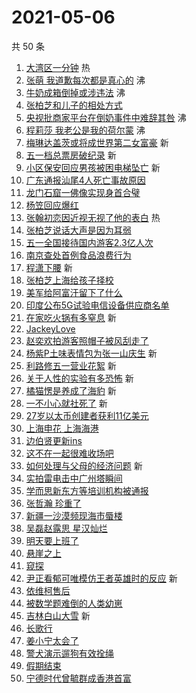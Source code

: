 # 2021-05-06

共 50 条

<!-- BEGIN -->
<!-- 最后更新时间 Thu May 06 2021 00:34:02 GMT+0800 (China Standard Time) -->

1. [大湾区一分钟](https://s.weibo.com//weibo?q=%23%E5%A4%A7%E6%B9%BE%E5%8C%BA%E4%B8%80%E5%88%86%E9%92%9F%23&Refer=new_time)
   热
2. [张萌 我道歉每次都是真心的](https://s.weibo.com//weibo?q=%E5%BC%A0%E8%90%8C%20%E6%88%91%E9%81%93%E6%AD%89%E6%AF%8F%E6%AC%A1%E9%83%BD%E6%98%AF%E7%9C%9F%E5%BF%83%E7%9A%84&Refer=top)
   沸
3. [牛奶成箱倒掉或涉违法](https://s.weibo.com//weibo?q=%23%E7%89%9B%E5%A5%B6%E6%88%90%E7%AE%B1%E5%80%92%E6%8E%89%E6%88%96%E6%B6%89%E8%BF%9D%E6%B3%95%23&Refer=top)
   沸
4. [张柏芝和儿子的相处方式](https://s.weibo.com//weibo?q=%23%E5%BC%A0%E6%9F%8F%E8%8A%9D%E5%92%8C%E5%84%BF%E5%AD%90%E7%9A%84%E7%9B%B8%E5%A4%84%E6%96%B9%E5%BC%8F%23&Refer=top)
5. [央视批商家平台在倒奶事件中难辞其咎](https://s.weibo.com//weibo?q=%23%E5%A4%AE%E8%A7%86%E6%89%B9%E5%95%86%E5%AE%B6%E5%B9%B3%E5%8F%B0%E5%9C%A8%E5%80%92%E5%A5%B6%E4%BA%8B%E4%BB%B6%E4%B8%AD%E9%9A%BE%E8%BE%9E%E5%85%B6%E5%92%8E%23&Refer=top)
   沸
6. [程莉莎 我老公是我的荷尔蒙](https://s.weibo.com//weibo?q=%E7%A8%8B%E8%8E%89%E8%8E%8E%20%E6%88%91%E8%80%81%E5%85%AC%E6%98%AF%E6%88%91%E7%9A%84%E8%8D%B7%E5%B0%94%E8%92%99&Refer=top)
   沸
7. [梅琳达盖茨或将成世界第二女富豪](https://s.weibo.com//weibo?q=%E6%A2%85%E7%90%B3%E8%BE%BE%E7%9B%96%E8%8C%A8%E6%88%96%E5%B0%86%E6%88%90%E4%B8%96%E7%95%8C%E7%AC%AC%E4%BA%8C%E5%A5%B3%E5%AF%8C%E8%B1%AA&Refer=top)
   新
8. [五一档总票房破纪录](https://s.weibo.com//weibo?q=%23%E4%BA%94%E4%B8%80%E6%A1%A3%E6%80%BB%E7%A5%A8%E6%88%BF%E7%A0%B4%E7%BA%AA%E5%BD%95%23&Refer=top)
   新
9. [小区保安回应男孩被困电梯坠亡](https://s.weibo.com//weibo?q=%23%E5%B0%8F%E5%8C%BA%E4%BF%9D%E5%AE%89%E5%9B%9E%E5%BA%94%E7%94%B7%E5%AD%A9%E8%A2%AB%E5%9B%B0%E7%94%B5%E6%A2%AF%E5%9D%A0%E4%BA%A1%23&Refer=top)
   新
10. [广东通报汕尾4人死亡事故原因](https://s.weibo.com//weibo?q=%23%E5%B9%BF%E4%B8%9C%E9%80%9A%E6%8A%A5%E6%B1%95%E5%B0%BE4%E4%BA%BA%E6%AD%BB%E4%BA%A1%E4%BA%8B%E6%95%85%E5%8E%9F%E5%9B%A0%23&Refer=top)
11. [龙门石窟一佛像实现身首合璧](https://s.weibo.com//weibo?q=%23%E9%BE%99%E9%97%A8%E7%9F%B3%E7%AA%9F%E4%B8%80%E4%BD%9B%E5%83%8F%E5%AE%9E%E7%8E%B0%E8%BA%AB%E9%A6%96%E5%90%88%E7%92%A7%23&Refer=top)
12. [杨笠回应爆红](https://s.weibo.com//weibo?q=%23%E6%9D%A8%E7%AC%A0%E5%9B%9E%E5%BA%94%E7%88%86%E7%BA%A2%23&Refer=top)
13. [张翰初恋因近视无视了他的表白](https://s.weibo.com//weibo?q=%23%E5%BC%A0%E7%BF%B0%E5%88%9D%E6%81%8B%E5%9B%A0%E8%BF%91%E8%A7%86%E6%97%A0%E8%A7%86%E4%BA%86%E4%BB%96%E7%9A%84%E8%A1%A8%E7%99%BD%23&Refer=top)
    热
14. [张柏芝说话大声是因为耳弱](https://s.weibo.com//weibo?q=%23%E5%BC%A0%E6%9F%8F%E8%8A%9D%E8%AF%B4%E8%AF%9D%E5%A4%A7%E5%A3%B0%E6%98%AF%E5%9B%A0%E4%B8%BA%E8%80%B3%E5%BC%B1%23&Refer=top)
15. [五一全国接待国内游客2.3亿人次](https://s.weibo.com//weibo?q=%23%E4%BA%94%E4%B8%80%E5%85%A8%E5%9B%BD%E6%8E%A5%E5%BE%85%E5%9B%BD%E5%86%85%E6%B8%B8%E5%AE%A22.3%E4%BA%BF%E4%BA%BA%E6%AC%A1%23&Refer=top)
16. [南京查处首例食品浪费行为](https://s.weibo.com//weibo?q=%23%E5%8D%97%E4%BA%AC%E6%9F%A5%E5%A4%84%E9%A6%96%E4%BE%8B%E9%A3%9F%E5%93%81%E6%B5%AA%E8%B4%B9%E8%A1%8C%E4%B8%BA%23&Refer=top)
17. [程潇下腰](https://s.weibo.com//weibo?q=%23%E7%A8%8B%E6%BD%87%E4%B8%8B%E8%85%B0%23&Refer=top)
    新
18. [张柏芝上海给孩子择校](https://s.weibo.com//weibo?q=%E5%BC%A0%E6%9F%8F%E8%8A%9D%E4%B8%8A%E6%B5%B7%E7%BB%99%E5%AD%A9%E5%AD%90%E6%8B%A9%E6%A0%A1&Refer=top)
19. [美军给阿富汗留下了什么](https://s.weibo.com//weibo?q=%23%E7%BE%8E%E5%86%9B%E7%BB%99%E9%98%BF%E5%AF%8C%E6%B1%97%E7%95%99%E4%B8%8B%E4%BA%86%E4%BB%80%E4%B9%88%23&Refer=top)
20. [印度公布5G试验电信设备供应商名单](https://s.weibo.com//weibo?q=%E5%8D%B0%E5%BA%A6%E5%85%AC%E5%B8%835G%E8%AF%95%E9%AA%8C%E7%94%B5%E4%BF%A1%E8%AE%BE%E5%A4%87%E4%BE%9B%E5%BA%94%E5%95%86%E5%90%8D%E5%8D%95&Refer=top)
21. [在家吃火锅有多窒息](https://s.weibo.com//weibo?q=%23%E5%9C%A8%E5%AE%B6%E5%90%83%E7%81%AB%E9%94%85%E6%9C%89%E5%A4%9A%E7%AA%92%E6%81%AF%23&Refer=top)
    新
22. [JackeyLove](https://s.weibo.com//weibo?q=JackeyLove&Refer=top)
23. [赵奕欢拍游客照帽子被风刮走了](https://s.weibo.com//weibo?q=%E8%B5%B5%E5%A5%95%E6%AC%A2%E6%8B%8D%E6%B8%B8%E5%AE%A2%E7%85%A7%E5%B8%BD%E5%AD%90%E8%A2%AB%E9%A3%8E%E5%88%AE%E8%B5%B0%E4%BA%86&Refer=top)
24. [杨紫P土味表情包为张一山庆生](https://s.weibo.com//weibo?q=%23%E6%9D%A8%E7%B4%ABP%E5%9C%9F%E5%91%B3%E8%A1%A8%E6%83%85%E5%8C%85%E4%B8%BA%E5%BC%A0%E4%B8%80%E5%B1%B1%E5%BA%86%E7%94%9F%23&Refer=top)
    新
25. [利路修五一营业花絮](https://s.weibo.com//weibo?q=%23%E5%88%A9%E8%B7%AF%E4%BF%AE%E4%BA%94%E4%B8%80%E8%90%A5%E4%B8%9A%E8%8A%B1%E7%B5%AE%23&Refer=top)
    新
26. [关于人性的实验有多恐怖](https://s.weibo.com//weibo?q=%E5%85%B3%E4%BA%8E%E4%BA%BA%E6%80%A7%E7%9A%84%E5%AE%9E%E9%AA%8C%E6%9C%89%E5%A4%9A%E6%81%90%E6%80%96&Refer=top)
    新
27. [橘猫愣是养成了海豹](https://s.weibo.com//weibo?q=%23%E6%A9%98%E7%8C%AB%E6%84%A3%E6%98%AF%E5%85%BB%E6%88%90%E4%BA%86%E6%B5%B7%E8%B1%B9%23&Refer=top)
    新
28. [一不小心就社死了](https://s.weibo.com//weibo?q=%E4%B8%80%E4%B8%8D%E5%B0%8F%E5%BF%83%E5%B0%B1%E7%A4%BE%E6%AD%BB%E4%BA%86&Refer=top)
    新
29. [27岁以太币创建者获利11亿美元](https://s.weibo.com//weibo?q=27%E5%B2%81%E4%BB%A5%E5%A4%AA%E5%B8%81%E5%88%9B%E5%BB%BA%E8%80%85%E8%8E%B7%E5%88%A911%E4%BA%BF%E7%BE%8E%E5%85%83&Refer=top)
30. [上海申花 上海海港](https://s.weibo.com//weibo?q=%E4%B8%8A%E6%B5%B7%E7%94%B3%E8%8A%B1%20%E4%B8%8A%E6%B5%B7%E6%B5%B7%E6%B8%AF&Refer=top)
31. [边伯贤更新ins](https://s.weibo.com//weibo?q=%23%E8%BE%B9%E4%BC%AF%E8%B4%A4%E6%9B%B4%E6%96%B0ins%23&Refer=top)
32. [这不在一起很难收场吧](https://s.weibo.com//weibo?q=%23%E8%BF%99%E4%B8%8D%E5%9C%A8%E4%B8%80%E8%B5%B7%E5%BE%88%E9%9A%BE%E6%94%B6%E5%9C%BA%E5%90%A7%23&Refer=top)
33. [如何处理与父母的经济问题](https://s.weibo.com//weibo?q=%E5%A6%82%E4%BD%95%E5%A4%84%E7%90%86%E4%B8%8E%E7%88%B6%E6%AF%8D%E7%9A%84%E7%BB%8F%E6%B5%8E%E9%97%AE%E9%A2%98&Refer=top)
    新
34. [实拍雷电击中广州塔瞬间](https://s.weibo.com//weibo?q=%E5%AE%9E%E6%8B%8D%E9%9B%B7%E7%94%B5%E5%87%BB%E4%B8%AD%E5%B9%BF%E5%B7%9E%E5%A1%94%E7%9E%AC%E9%97%B4&Refer=top)
35. [学而思新东方等培训机构被通报](https://s.weibo.com//weibo?q=%23%E5%AD%A6%E8%80%8C%E6%80%9D%E6%96%B0%E4%B8%9C%E6%96%B9%E7%AD%89%E5%9F%B9%E8%AE%AD%E6%9C%BA%E6%9E%84%E8%A2%AB%E9%80%9A%E6%8A%A5%23&Refer=top)
36. [张哲瀚 珍重了](https://s.weibo.com//weibo?q=%E5%BC%A0%E5%93%B2%E7%80%9A%20%E7%8F%8D%E9%87%8D%E4%BA%86&Refer=top)
37. [新疆一沙漠频现海市蜃楼](https://s.weibo.com//weibo?q=%23%E6%96%B0%E7%96%86%E4%B8%80%E6%B2%99%E6%BC%A0%E9%A2%91%E7%8E%B0%E6%B5%B7%E5%B8%82%E8%9C%83%E6%A5%BC%23&Refer=top)
38. [吴磊赵露思 星汉灿烂](https://s.weibo.com//weibo?q=%E5%90%B4%E7%A3%8A%E8%B5%B5%E9%9C%B2%E6%80%9D%20%E6%98%9F%E6%B1%89%E7%81%BF%E7%83%82&Refer=top)
39. [明天要上班了](https://s.weibo.com//weibo?q=%23%E6%98%8E%E5%A4%A9%E8%A6%81%E4%B8%8A%E7%8F%AD%E4%BA%86%23&Refer=top)
40. [悬崖之上](https://s.weibo.com//weibo?q=%E6%82%AC%E5%B4%96%E4%B9%8B%E4%B8%8A&Refer=top)
41. [窥探](https://s.weibo.com//weibo?q=%E7%AA%A5%E6%8E%A2&Refer=top)
42. [尹正看郁可唯模仿王者英雄时的反应](https://s.weibo.com//weibo?q=%23%E5%B0%B9%E6%AD%A3%E7%9C%8B%E9%83%81%E5%8F%AF%E5%94%AF%E6%A8%A1%E4%BB%BF%E7%8E%8B%E8%80%85%E8%8B%B1%E9%9B%84%E6%97%B6%E7%9A%84%E5%8F%8D%E5%BA%94%23&Refer=top)
    新
43. [依维柯售后](https://s.weibo.com//weibo?q=%23%E4%BE%9D%E7%BB%B4%E6%9F%AF%E5%94%AE%E5%90%8E%23&Refer=top)
44. [被数学题难倒的人类幼崽](https://s.weibo.com//weibo?q=%23%E8%A2%AB%E6%95%B0%E5%AD%A6%E9%A2%98%E9%9A%BE%E5%80%92%E7%9A%84%E4%BA%BA%E7%B1%BB%E5%B9%BC%E5%B4%BD%23&Refer=top)
45. [吉林白山大雪](https://s.weibo.com//weibo?q=%E5%90%89%E6%9E%97%E7%99%BD%E5%B1%B1%E5%A4%A7%E9%9B%AA&Refer=top)
    新
46. [长歌行](https://s.weibo.com//weibo?q=%E9%95%BF%E6%AD%8C%E8%A1%8C&Refer=top)
47. [姜小宁太会了](https://s.weibo.com//weibo?q=%23%E5%A7%9C%E5%B0%8F%E5%AE%81%E5%A4%AA%E4%BC%9A%E4%BA%86%23&Refer=top)
48. [警犬演示遛狗有效拴绳](https://s.weibo.com//weibo?q=%23%E8%AD%A6%E7%8A%AC%E6%BC%94%E7%A4%BA%E9%81%9B%E7%8B%97%E6%9C%89%E6%95%88%E6%8B%B4%E7%BB%B3%23&Refer=top)
49. [假期结束](https://s.weibo.com//weibo?q=%23%E5%81%87%E6%9C%9F%E7%BB%93%E6%9D%9F%23&Refer=top)
50. [宁德时代曾毓群成香港首富](https://s.weibo.com//weibo?q=%E5%AE%81%E5%BE%B7%E6%97%B6%E4%BB%A3%E6%9B%BE%E6%AF%93%E7%BE%A4%E6%88%90%E9%A6%99%E6%B8%AF%E9%A6%96%E5%AF%8C&Refer=top)

<!-- END -->
